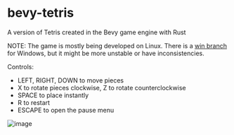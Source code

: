 # bevy-tetris
A version of Tetris created in the Bevy game engine with Rust

NOTE: The game is mostly being developed on Linux. There is a [win branch](https://github.com/Kippye/bevy-tetris/tree/win) for Windows, but it might be more unstable or have inconsistencies.

Controls:
- LEFT, RIGHT, DOWN to move pieces
- X to rotate pieces clockwise, Z to rotate counterclockwise
- SPACE to place instantly
- R to restart
- ESCAPE to open the pause menu

![image](https://user-images.githubusercontent.com/62931794/176666391-080ff5d8-d4d1-499c-8024-99d7d5e53701.png)
